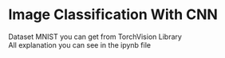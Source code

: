 # Image Classification With CNN

Dataset MNIST you can get from TorchVision Library<br>
All explanation you can see in the ipynb file
